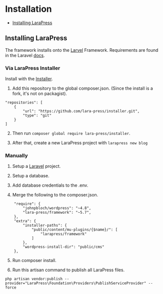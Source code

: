 # Installation

  - [Installing LaraPress](#installing-larapress)

## Installing LaraPress
 
The framework installs onto the [Larvel](https://laravel.com/docs/5.7#installation) Framework. Requirements are found in the Laravel [docs](https://laravel.com/docs/5.7#installation).

### Via LaraPress Installer
Install with the [Installer](https://github.com/lara-press/installer).

1. Add this repository to the global composer.json. (Since the install is a fork, it's not on packagist).

```
"repositories": [
    {   
        "url": "https://github.com/lara-press/installer.git",
        "type": "git"
    }   
]
```

2. Then run `composer global require lara-press/installer`.

3. After that, create a new LaraPress project with `larapress new blog`

### Manually

1. Setup a [Laravel](https://laravel.com/docs/5.7#installation) project.

2. Setup a database.

3. Add database credentials to the .env.

4. Merge the following to the composer.json.

```
    "require": {
        "johnpbloch/wordpress": "~4.8",
        "lara-press/framework": "~5.7",
    },
    "extra": {
        "installer-paths": {
            "public/content/mu-plugins/{$name}/": [
                "larapress/framework"
            ]   
        },  
        "wordpress-install-dir": "public/cms"
    },  
```

5. Run composer install.

6. Run this artisan command to publish all LaraPress files. 

`php artisan vendor:publish --provider="LaraPress\Foundation\Providers\PublishServiceProvider" --force`



